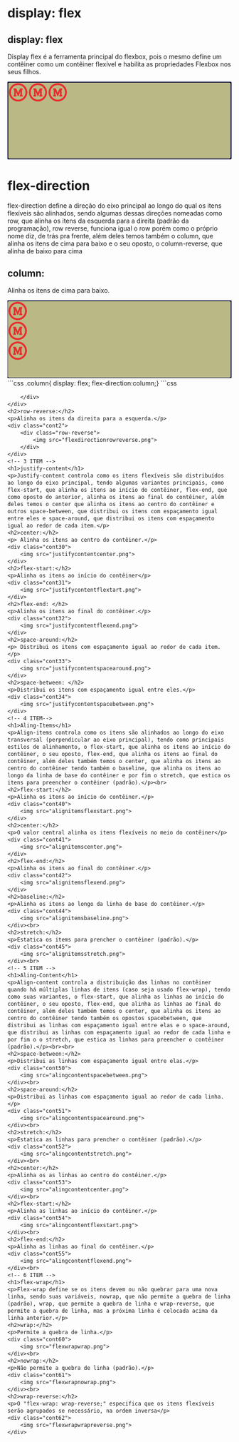 <!DOCTYPE html>
<html lang="br">
<head>
    <meta charset="UTF-8">
    <meta name="viewport" content="width=device-width, initial-scale=1.0">
    <title>POC 1 - Flexbox</title>
    <link rel="stylesheet" href="style.css">
</head>
<body>
    <!-- 1 ITEM -->
    <h1>display: flex</h1>
    <h2>display: flex</h2>
    <p>Display flex é a ferramenta principal do flexbox, pois o mesmo define um contêiner como um contêiner flexível e habilita as propriedades Flexbox nos seus filhos.</p> 
    <div class="cont1">
        <img src="displayflex.png">
    </div>
    <!-- 2 ITEM -->
    <h1>flex-direction</h1>
    <p>flex-direction define a direção do eixo principal ao longo do qual os itens flexíveis são alinhados, sendo algumas dessas direções nomeadas como row, que alinha os itens da esquerda para a direita (padrão da programação), row reverse, funciona igual o row porém como o próprio nome diz, de trás pra frente, além deles temos também o column, que alinha os itens de cima para baixo e o seu oposto, o column-reverse, que alinha de baixo para cima</p> 
    <h2>column:</h2>
    <p>Alinha os itens de cima para baixo.</p> 
    <div class="cont1">
        <div class="column"> 
            <img src="flexdirectioncolumn.png">
    ```css
            .column{
    display: flex;
    flex-direction:column;}
    ```css

            
        </div>
    </div>
    <h2>row-reverse:</h2>
    <p>Alinha os itens da direita para a esquerda.</p> 
    <div class="cont2">
        <div class="row-reverse">  
            <img src="flexdirectionrowreverse.png">
        </div>
    </div>
    <!-- 3 ITEM -->
    <h1>justify-content</h1>
    <p>Justify-content controla como os itens flexíveis são distribuídos ao longo do eixo principal, tendo algumas variantes principais, como flex-start, que alinha os itens ao início do contêiner, flex-end, que como oposto do anterior, alinha os itens ao final do contêiner, além deles temos o center que alinha os itens ao centro do contêiner e outros space-between, que distribui os itens com espaçamento igual entre eles e space-around, que distribui os itens com espaçamento igual ao redor de cada item.</p>
    <h2>center:</h2>
    <p> Alinha os itens ao centro do contêiner.</p> 
    <div class="cont30">
        <img src="justifycontentcenter.png">
    </div>  
    <h2>flex-start:</h2>
    <p>Alinha os itens ao início do contêiner</p> 
    <div class="cont31">
        <img src="justifycontentflextart.png">
    </div>
    <h2>flex-end: </h2>
    <p>Alinha os itens ao final do contêiner.</p> 
    <div class="cont32">
        <img src="justifycontentflexend.png">
    </div>
    <h2>space-around:</h2>
    <p> Distribui os itens com espaçamento igual ao redor de cada item.</p> 
    <div class="cont33">
        <img src="justifycontentspacearound.png">
    </div>
    <h2>space-between: </h2>
    <p>Distribui os itens com espaçamento igual entre eles.</p> 
    <div class="cont34">
        <img src="justifycontentspacebetween.png">
    </div>
    <!-- 4 ITEM-->
    <h1>Aling-Items</h1>
    <p>Align-items controla como os itens são alinhados ao longo do eixo transversal (perpendicular ao eixo principal), tendo como principais estilos de alinhamento, o flex-start, que alinha os itens ao início do contêiner, o seu oposto, flex-end, que alinha os itens ao final do contêiner, além deles também temos o center, que alinha os itens ao centro do contêiner tendo também o baseline, que alinha os itens ao longo da linha de base do contêiner e por fim o stretch, que estica os itens para preencher o contêiner (padrão).</p><br>
    <h2>flex-start:</h2>
    <p>Alinha os itens ao início do contêiner.</p> 
    <div class="cont40">
        <img src="alignitemsflexstart.png">
    </div>
    <h2>center:</h2>
    <p>O valor central alinha os itens flexíveis no meio do contêiner</p> 
    <div class="cont41">
        <img src="alignitemscenter.png">
    </div>
    <h2>flex-end:</h2>
    <p>Alinha os itens ao final do contêiner.</p>
    <div class="cont42">    
        <img src="alignitemsflexend.png">
    </div>
    <h2>baseline:</h2>
    <p>Alinha os itens ao longo da linha de base do contêiner.</p>
    <div class="cont44">
        <img src="alignitemsbaseline.png">
    </div><br>
    <h2>stretch:</h2>
    <p>Estatica os items para prencher o contêiner (padrão).</p>
    <div class="cont45">
        <img src="alignitemsstretch.png">
    </div><br>
    <!-- 5 ITEM -->
    <h1>Aling-Content</h1>
    <p>Align-content controla a distribuição das linhas no contêiner quando há múltiplas linhas de itens (caso seja usado flex-wrap), tendo como suas variantes, o flex-start, que alinha as linhas ao início do contêiner, o seu oposto, flex-end, que alinha as linhas ao final do contêiner, além deles também temos o center, que alinha os itens ao centro do contêiner tendo também os opostos spacebetween, que distribui as linhas com espaçamento igual entre elas e o space-around, que distribui as linhas com espaçamento igual ao redor de cada linha e por fim o o stretch, que estica as linhas para preencher o contêiner (padrão).</p><br><br>
    <h2>space-between:</h2>
    <p>Distribui as linhas com espaçamento igual entre elas.</p>
    <div class="cont50">
        <img src="alingcontentspacebetween.png">
    </div><br>
    <h2>space-around:</h2>
    <p>Distribui as linhas com espaçamento igual ao redor de cada linha.</p>
    <div class="cont51">
        <img src="alingcontentspacearound.png">
    </div><br>
    <h2>stretch:</h2>
    <p>Estatica as linhas para prencher o contêiner (padrão).</p>
    <div class="cont52">
        <img src="alingcontentstretch.png">
    </div><br>
    <h2>center:</h2>
    <p>Alinha os as linhas ao centro do contêiner.</p>
    <div class="cont53">
        <img src="alingcontentcenter.png">
    </div><br>
    <h2>flex-start:</h2>
    <p>Alinha as linhas ao início do contêiner.</p>
    <div class="cont54">
        <img src="alingcontentflexstart.png">
    </div><br>
    <h2>flex-end:</h2>
    <p>Alinha as linhas ao final do contêiner.</p>
    <div class="cont55">
        <img src="alingcontentflexend.png">
    </div><br>
    <!-- 6 ITEM -->
    <h1>flex-wrap</h1>
    <p>Flex-wrap define se os itens devem ou não quebrar para uma nova linha, sendo suas variáveis, nowrap, que não permite a quebra de linha (padrão), wrap, que permite a quebra de linha e wrap-reverse, que permite a quebra de linha, mas a próxima linha é colocada acima da linha anterior.</p>
    <h2>wrap:</h2>
    <p>Permite a quebra de linha.</p>
    <div class="cont60">
        <img src="flexwrapwrap.png">
    </div><br>
    <h2>nowrap:</h2>
    <p>Não permite a quebra de linha (padrão).</p>
    <div class="cont61">
        <img src="flexwrapnowrap.png">
    </div><br>
    <h2>wrap-reverse:</h2>
    <p>O "flex-wrap: wrap-reverse;" especifica que os itens flexíveis serão agrupados se necessário, na ordem inversa</p>
    <div class="cont62">
        <img src="flexwrapwrapreverse.png">
    </div>
</body>
</html>


